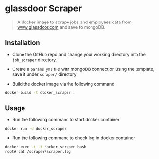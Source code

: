 # glassdoor Scraper

> A docker image to scrape jobs and employees data from www.glassdoor.com and save to mongoDB.

## Installation

- Clone the GitHub repo and change your working directory into the `job_scraper` directory.

- Create a `params.yml` file with mongoDB connection using the template, save it under `scraper/` directory

- Build the docker image via the following command

```sh
docker build -t docker_scraper .
```

## Usage

- Run the following command to start docker container

```sh
docker run -d docker_scraper
```

- Run the following command to check log in docker container

```sh
docker exec -i -t docker_scraper bash
root# cat /scraper/scraper.log
```

